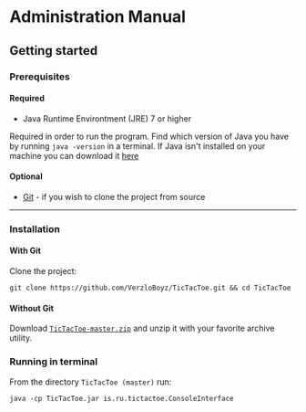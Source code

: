 # Administration Manual
## Getting started

### Prerequisites

#### Required
- Java Runtime Environtment (JRE) 7 or higher

Required in order to run the program.
Find which version of Java you have by running `java -version` in a terminal. If Java isn't installed on your machine you can download it [here](http://www.oracle.com/technetwork/java/javase/downloads/jre8-downloads-2133155.html)

#### Optional

- [Git](https://git-scm.com/downloads) - if you wish to clone the project from source
---     

### Installation
#### With Git
Clone the project:
```
git clone https://github.com/VerzloBoyz/TicTacToe.git && cd TicTacToe
```
#### Without Git
Download [`TicTacToe-master.zip`](https://github.com/VerzloBoyz/TicTacToe/archive/master.zip) and unzip it with your favorite archive utility.
### Running in terminal
From the directory `TicTacToe (master)` run:
```
java -cp TicTacToe.jar is.ru.tictactoe.ConsoleInterface
```
